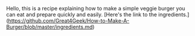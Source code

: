 Hello, this is a recipe explaining how to make a simple veggie burger you can eat and prepare quickly and easily. [Here's the link to the ingredients.] (https://github.com/Great4Geek/How-to-Make-A-Burger/blob/master/ingredients.md)

